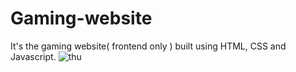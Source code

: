 # Gaming-website
It's the gaming website( frontend only ) built using HTML, CSS and Javascript.
![thu](https://user-images.githubusercontent.com/59221275/139517469-5c361cae-25b0-4e81-957c-3fcee2c001db.png)

